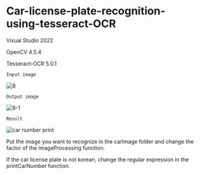 # Car-license-plate-recognition-using-tesseract-OCR

Visual Studio 2022

OpenCV 4.5.4

Tesseract-OCR 5.0.1


    Input image
![8](https://user-images.githubusercontent.com/94694035/158774664-7725e7dd-1241-4c9d-8ce4-47431aecc815.JPG)


    Output image
![8-1](https://user-images.githubusercontent.com/94694035/158774767-50f30856-839c-4bf7-aad8-ead73518f394.jpg)


    Result
![car number print](https://user-images.githubusercontent.com/94694035/160058691-8a12241d-2989-4b7a-af63-4114a41d2df9.PNG)


Put the image you want to recognize in the carImage folder and change the factor of the imageProcessing function.

If the car license plate is not korean, change the regular expression in the printCarNumber function.
